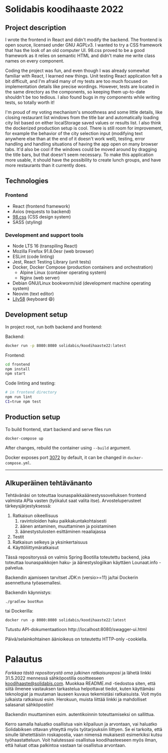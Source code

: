 # Solidabis koodihaaste 2022

## Project description
I wrote the frontend in React and didn't modify the backend. The frontend is
open source, licensed under GNU AGPLv3. I wanted to try a CSS framework that
has the look of an old computer UI. 98.css proved to be a good framework as it
relies on semantic HTML and didn't make me write class names on every
component.

Coding the project was fun, and even though I was already somewhat familiar
with React, I learned new things. Unit testing React application felt a bit
difficult, and I'm afraid many of my tests are too much focused on
implementation details like precise wordings. However, tests are located in the
same directory as the components, so keeping them up-to-date shouldn't be too
tedious. I also found bugs in my components while writing tests, so totally
worth it!

I'm proud of my voting mechanism's smoothness and some little details, like
closing restaurant list windows from the title bar and automatically loading
city list based on either localStorage saved values or results list. I also
think the dockerized production setup is cool. There is still room for
improvement, for example the behavior of the city selection input (modifying
text anywhere else than at the end of it doesn't work well), testing, error
handling and handling situations of having the app open on many browser tabs.
It'd also be cool if the windows could be moved around by dragging the title
bars, but that doesn't seem necessary. To make this application more usable, it
should have the possibility to create lunch groups, and have more restaurants
than it currently does.

## Technologies

### Frontend
* React (frontend framework)
* Axios (requests to backend)
* [98.css](https://github.com/jdan/98.css/) (CSS design system)
* SASS (styling)

### Development and support tools
* Node LTS 16 (transpiling React)
* Mozilla Firefox 91.8.0esr (web browser)
* ESLint (code linting)
* Jest, React Testing Library (unit tests)
* Docker, Docker Compose (production containers and orchestration)
    * Alpine Linux (container operating system)
    * Nginx (web server)
* Debian GNU/Linux bookworm/sid (development machine operating system)
* Neovim (text editor)
* [Lily58](https://sampo.website/blog/en/2021/lily58/) (keyboard :smile:)

## Development setup
In project root, run both backend and frontend:

Backend:
```bash
docker run -p 8080:8080 solidabis/koodihaaste22:latest
```

Frontend:
```bash
cd frontend
npm install
npm start
```

Code linting and testing:
```bash
# in frontend directory
npm run lint
CI=true npm test
```

## Production setup
To build frontend, start backend and serve files run
```
docker-compose up
```
After changes, rebuild the container using `--build` argument.

Docker exposes port [3072](http://localhost:3072) by default, it can be changed in `docker-compose.yml`.

<hr />

## Alkuperäinen tehtävänanto

Tehtävänäsi on toteuttaa lounaspaikkaäänestyssovelluksen frontend valmista APIa vasten (työkalut saat valita itse).
Arvosteluperusteet tärkeysjärjestyksessä:

 1. Ratkaisun oikeellisuus
    1. ravintoloiden haku paikkakuntakohtaisesti
    2. äänen antaminen, muuttaminen ja poistaminen
    3. äänestystulosten esittäminen reaaliajassa
 2. Testit
 3. Ratkaisun selkeys ja yksinkertaisuus
 4. Käyttöliittymäratkaisut

Tässä repositoryssä on valmis Spring Bootilla toteutettu backend, joka toteuttaa lounaspaikkojen
haku- ja äänestyslogiikan käyttäen Lounaat.info -palvelua.

Backendin ajamiseen tarvitset JDK:n (versio>=11) ja/tai Dockerin asennettuna työasemallesi.

Backendin käynnistys:

    ./gradlew bootRun

tai Dockerilla:

    docker run -p 8080:8080 solidabis/koodihaaste22:latest

Tutustu API-dokumentaatioon http://localhost:8080/swagger-ui.html

Päivä/selainkohtainen äänioikeus on toteutettu HTTP-only -cookiella.

# Palautus

_Forkkaa tästä repositorystä oma julkinen ratkaisureposi_ ja lähetä linkki 31.5.2022 mennessä sähköpostilla osoitteeseen
koodihaaste@solidabis.com. Muokkaa README.md -tiedostoa siten, että siitä ilmenee vastauksen
tarkastelua helpottavat tiedot, kuten käyttämäsi teknologiat ja muutaman lauseen kuvaus tekemistäsi
ratkaisuista. Voit myös julkaista ratkaisusi esim. Herokuun, muista liittää linkki ja mahdolliset salasanat sähköpostiin!

Backendin muuttaminen esim. autentikoinnin toteuttamiseksi on sallittua.

Kerro samalla haluatko osallistua vain kilpailuun ja arvontaan, vai haluatko Solidabiksen
ottavan yhteyttä myös työtarjouksiin liittyen. Se ei tarkoita, että sinulle lähetettäisiin roskapostia, vaan nimensä
mukaisesti esimerkiksi kutsu työhaastatteluun. Voit halutessasi
osallistua koodihasteeseen myös ilman, että haluat ottaa palkintoa
vastaan tai osallistua arvontaan.

